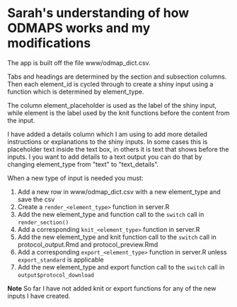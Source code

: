 # Sarah's understanding of how ODMAPS works and my modifications

The app is built off the file www/odmap_dict.csv. 

Tabs and headings are determined by the section and subsection columns. Then 
each element_id is cycled through to create a shiny input using a function which
is determined by element_type. 

The column element_placeholder is used as the label of the shiny input, while 
element is the label used by the knit functions before the content from the input. 

I have added a details column which I am using to add more detailed instructions
or explanations to the shiny inputs. In some cases this is placeholder text 
inside the text box, in others it is text that shows before the inputs. I you 
want to add details to a text output you can do that by changing element_type
from "text" to "text_details".

When a new type of input is needed you must:

  1. Add a new row in www/odmap_dict.csv with a new element_type and save the csv
  1. Create a `render_<element_type>` function in server.R 
  1. Add the new element_type and function call to the `switch` call in `render_section()` 
  1. Add a corresponding `knit_<element_type>` function in server.R
  1. Add the new element_type and knit function call to the `switch` call in 
     protocol_output.Rmd and protocol_preview.Rmd
  1. Add a corresponding `export_<element_type>` function in server.R unless
     `export_standard` is applicable 
  1. Add the new element_type and export function call to the `switch` call in `output$protocol_download` 
     
     
**Note** So far I have not added knit or export functions for any of the new inputs I have created. 
  